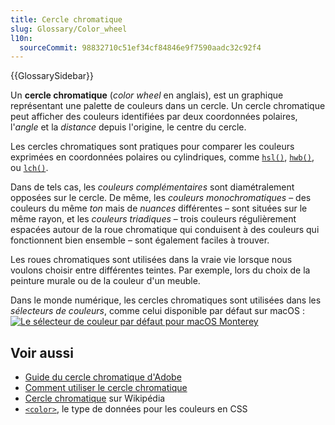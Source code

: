 ```yaml
---
title: Cercle chromatique
slug: Glossary/Color_wheel
l10n:
  sourceCommit: 98832710c51ef34cf84846e9f7590aadc32c92f4
---
```


{{GlossarySidebar}}

Un **cercle chromatique** (<i lang="en">color wheel</i> en anglais), est un graphique représentant une palette de couleurs dans un cercle. Un cercle chromatique peut afficher des couleurs identifiées par deux coordonnées polaires, l'_angle_ et la _distance_ depuis l'origine, le centre du cercle.

Les cercles chromatiques sont pratiques pour comparer les couleurs exprimées en coordonnées polaires ou cylindriques, comme [`hsl()`](/fr/docs/Web/CSS/color_value/hsl), [`hwb()`](/fr/docs/Web/CSS/color_value/hwb), ou [`lch()`](/fr/docs/Web/CSS/color_value/lch).

Dans de tels cas, les _couleurs complémentaires_ sont diamétralement opposées sur le cercle. De même, les _couleurs monochromatiques_ – des couleurs du même _ton_ mais de _nuances_ différentes – sont situées sur le même rayon, et les _couleurs triadiques_ – trois couleurs régulièrement espacées autour de la roue chromatique qui conduisent à des couleurs qui fonctionnent bien ensemble – sont également faciles à trouver.

Les roues chromatiques sont utilisées dans la vraie vie lorsque nous voulons choisir entre différentes teintes. Par exemple, lors du choix de la peinture murale ou de la couleur d'un meuble.

Dans le monde numérique, les cercles chromatiques sont utilisées dans les _sélecteurs de couleurs_, comme celui disponible par défaut sur macOS&nbsp;:
[![Le sélecteur de couleur par défaut pour macOS Monterey](color_wheel_macos.png)](files/fr/glossary/cercle_chromatique/color_wheel_macos.png)

## Voir aussi

- [Guide du cercle chromatique d'Adobe](https://www.adobe.com/fr/creativecloud/design/discover/chromatic-circle.html/)
- [Comment utiliser le cercle chromatique](https://graphiste.com/blog/comment-utiliser-cercle-chromatique/)
- [Cercle chromatique](https://fr.wikipedia.org/wiki/Cercle_chromatique) sur Wikipédia
- [`<color>`](/fr/docs/Web/CSS/color_value), le type de données pour les couleurs en CSS
